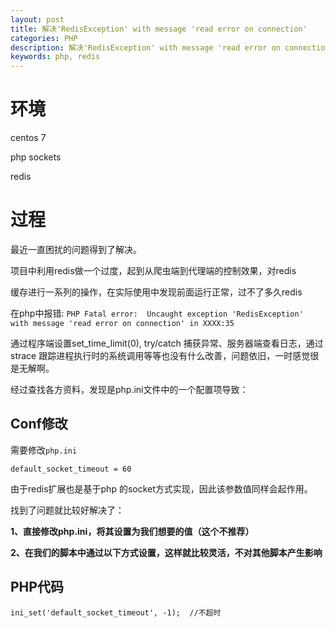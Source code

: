```yaml
---
layout: post
title: 解决'RedisException' with message 'read error on connection'
categories: PHP
description: 解决'RedisException' with message 'read error on connection'
keywords: php, redis
---
```

	
# 环境
centos 7

php sockets

redis

# 过程

最近一直困扰的问题得到了解决。

项目中利用redis做一个过度，起到从爬虫端到代理端的控制效果，对redis 

缓存进行一系列的操作，在实际使用中发现前面运行正常，过不了多久redis 

在php中报错: `PHP Fatal error:  Uncaught exception 'RedisException' with message 'read error on connection' in XXXX:35`

通过程序端设置set_time_limit(0), try/catch 捕获异常、服务器端查看日志，通过strace 跟踪进程执行时的系统调用等等也没有什么改善，问题依旧，一时感觉很是无解啊。

经过查找各方资料，发现是php.ini文件中的一个配置项导致：

## Conf修改
需要修改`php.ini`

`default_socket_timeout = 60 `

 由于redis扩展也是基于php 的socket方式实现，因此该参数值同样会起作用。
 
 找到了问题就比较好解决了：
       
 **1、直接修改php.ini，将其设置为我们想要的值（这个不推荐）**
 
 **2、在我们的脚本中通过以下方式设置，这样就比较灵活，不对其他脚本产生影响**
 
## PHP代码 

`ini_set('default_socket_timeout', -1);  //不超时 `
 
